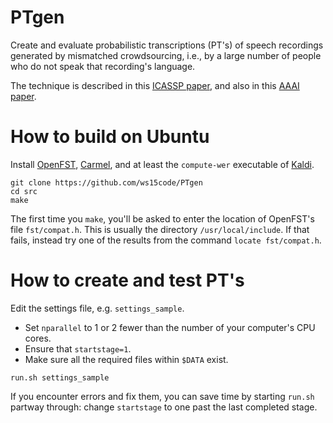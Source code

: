 # PTgen

Create and evaluate probabilistic transcriptions (PT's) of speech recordings
generated by mismatched crowdsourcing, i.e., by a large number of people
who do not speak that recording's language.

The technique is described in this [ICASSP paper](http://www.isle.illinois.edu/sst/pubs/2016/liu16icassp.pdf), and also in this [AAAI paper](http://www.ifp.illinois.edu/~pjyothi/files/AAAI2015.pdf).

# How to build on Ubuntu

Install [OpenFST](http://www.openfst.org/), [Carmel](http://www.isi.edu/licensed-sw/carmel), and at least the `compute-wer` executable of [Kaldi](https://github.com/kaldi-asr/kaldi).

```
git clone https://github.com/ws15code/PTgen
cd src
make
```

The first time you `make`, you'll be asked to enter the location of OpenFST's file `fst/compat.h`.
This is usually the directory `/usr/local/include`.  If that fails, instead try one of the results from the command `locate fst/compat.h`.

# How to create and test PT's

Edit the settings file, e.g. `settings_sample`.
- Set `nparallel` to 1 or 2 fewer than the number of your computer's CPU cores.
- Ensure that `startstage=1`.
- Make sure all the required files within `$DATA` exist.

`run.sh settings_sample`

If you encounter errors and fix them, you can save time by starting `run.sh` partway through:
change `startstage` to one past the last completed stage.
